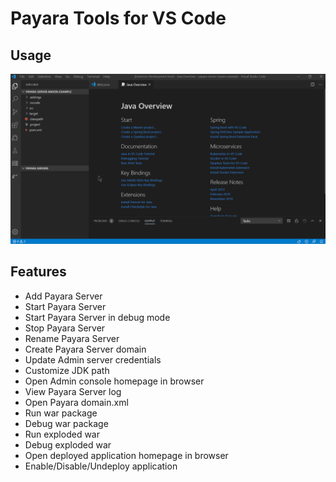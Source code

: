 # Payara Tools for VS Code

## Usage

![start server and deploy application](resources/PayaraServer.gif)

## Features
* Add Payara Server
* Start Payara Server
* Start Payara Server in debug mode
* Stop Payara Server
* Rename Payara Server
* Create Payara Server domain
* Update Admin server credentials
* Customize JDK path
* Open Admin console homepage in browser
* View Payara Server log
* Open Payara domain.xml
* Run war package
* Debug war package
* Run exploded war
* Debug exploded war
* Open deployed application homepage in browser
* Enable/Disable/Undeploy application